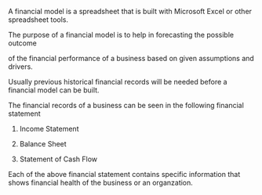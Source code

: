 A financial model is a spreadsheet that is built with Microsoft Excel or other spreadsheet tools.

The purpose of a financial model is to help in forecasting the possible outcome 

of the financial performance of a business based on given assumptions and drivers. 

Usually previous historical financial records will be needed before a financial model can be built.

The financial records of a business can be seen in the following financial statement

1. Income Statement

2. Balance Sheet

3. Statement of Cash Flow

Each of the above financial statement contains specific information that shows 
financial health of the business or an organzation. 
